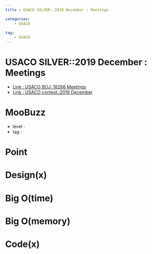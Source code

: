 ```yaml
---
title : USACO SILVER::2019 December : Meetings

categories:
    - USACO

tag:
    - USACO
---
```

# USACO SILVER::2019 December : Meetings
- [Link : USACO BOJ::18266 Meetings](https://www.acmicpc.net/problem/18266)
- [Link : USACO contest::2019 December](http://www.usaco.org/index.php?page=dec19results)

# MooBuzz

- level :
- tag :

# Point

# Design(x)

# Big O(time)

# Big O(memory)

# Code(x)


